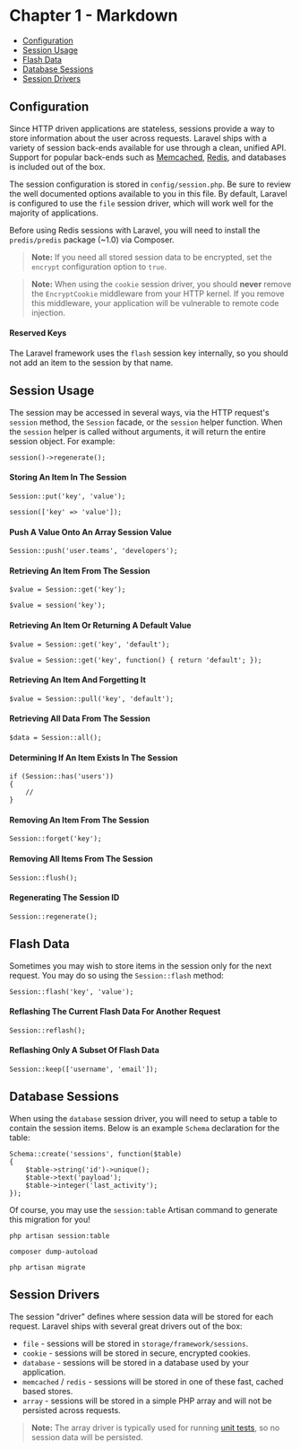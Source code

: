 # Chapter 1 - Markdown

- [Configuration](#configuration)
- [Session Usage](#session-usage)
- [Flash Data](#flash-data)
- [Database Sessions](#database-sessions)
- [Session Drivers](#session-drivers)

<a name="configuration"></a>
## Configuration

Since HTTP driven applications are stateless, sessions provide a way to store information about the user across requests. Laravel ships with a variety of session back-ends available for use through a clean, unified API. Support for popular back-ends such as [Memcached](http://memcached.org), [Redis](http://redis.io), and databases is included out of the box.

The session configuration is stored in `config/session.php`. Be sure to review the well documented options available to you in this file. By default, Laravel is configured to use the `file` session driver, which will work well for the majority of applications.

Before using Redis sessions with Laravel, you will need to install the `predis/predis` package (~1.0) via Composer.

> **Note:** If you need all stored session data to be encrypted, set the `encrypt` configuration option to `true`.

> **Note:** When using the `cookie` session driver, you should **never** remove the `EncryptCookie` middleware from your HTTP kernel. If you remove this middleware, your application will be vulnerable to remote code injection.

#### Reserved Keys

The Laravel framework uses the `flash` session key internally, so you should not add an item to the session by that name.

<a name="session-usage"></a>
## Session Usage

The session may be accessed in several ways, via the HTTP request's `session` method, the `Session` facade, or the `session` helper function. When the `session` helper is called without arguments, it will return the entire session object. For example:

	session()->regenerate();

#### Storing An Item In The Session

	Session::put('key', 'value');

	session(['key' => 'value']);

#### Push A Value Onto An Array Session Value

	Session::push('user.teams', 'developers');

#### Retrieving An Item From The Session

	$value = Session::get('key');

	$value = session('key');

#### Retrieving An Item Or Returning A Default Value

	$value = Session::get('key', 'default');

	$value = Session::get('key', function() { return 'default'; });

#### Retrieving An Item And Forgetting It

	$value = Session::pull('key', 'default');

#### Retrieving All Data From The Session

	$data = Session::all();

#### Determining If An Item Exists In The Session

	if (Session::has('users'))
	{
		//
	}

#### Removing An Item From The Session

	Session::forget('key');

#### Removing All Items From The Session

	Session::flush();

#### Regenerating The Session ID

	Session::regenerate();

<a name="flash-data"></a>
## Flash Data

Sometimes you may wish to store items in the session only for the next request. You may do so using the `Session::flash` method:

	Session::flash('key', 'value');

#### Reflashing The Current Flash Data For Another Request

	Session::reflash();

#### Reflashing Only A Subset Of Flash Data

	Session::keep(['username', 'email']);

<a name="database-sessions"></a>
## Database Sessions

When using the `database` session driver, you will need to setup a table to contain the session items. Below is an example `Schema` declaration for the table:

	Schema::create('sessions', function($table)
	{
		$table->string('id')->unique();
		$table->text('payload');
		$table->integer('last_activity');
	});

Of course, you may use the `session:table` Artisan command to generate this migration for you!

	php artisan session:table

	composer dump-autoload

	php artisan migrate

<a name="session-drivers"></a>
## Session Drivers

The session "driver" defines where session data will be stored for each request. Laravel ships with several great drivers out of the box:

- `file` - sessions will be stored in `storage/framework/sessions`.
- `cookie` - sessions will be stored in secure, encrypted cookies.
- `database` - sessions will be stored in a database used by your application.
- `memcached` / `redis` - sessions will be stored in one of these fast, cached based stores.
- `array` - sessions will be stored in a simple PHP array and will not be persisted across requests.

> **Note:** The array driver is typically used for running [unit tests](/docs/{{version}}/testing), so no session data will be persisted.

